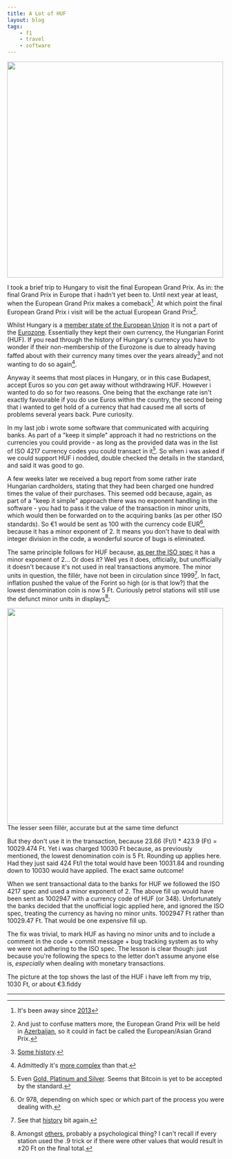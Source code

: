 ```yaml
---
title: A Lot of HUF
layout: blog
tags:
    - f1
    - travel
    - software
---
```


<img src="{{ site.url }}/images/2015/08/huf.jpg" width="500" />

I took a brief trip to Hungary to visit the final European Grand Prix. As in: the final Grand Prix in Europe that i hadn't yet been to. Until next year at least, when the European Grand Prix makes a comeback[^1]. At which point the final European Grand Prix i visit will be the actual European Grand Prix[^2].

Whilst Hungary is a [member state of the European Union](https://en.wikipedia.org/wiki/Member_state_of_the_European_Union) it is not a part of the [Eurozone](https://en.wikipedia.org/wiki/Eurozone). Essentially they kept their own currency, the Hungarian Forint (HUF). If you read through the history of Hungary's currency you have to wonder if their non-membership of the Eurozone is due to already having faffed about with their currency many times over the years already[^3] and not wanting to do so again[^4].

Anyway it seems that most places in Hungary, or in this case Budapest, accept Euros so you *can* get away without withdrawing HUF. However i wanted to do so for two reasons. One being that the exchange rate isn't exactly favourable if you do use Euros within the country, the second being that i wanted to get hold of a currency that had caused me all sorts of problems several years back. Pure curiosity.

In my last job i wrote some software that communicated with acquiring banks. As part of a "keep it simple" approach it had no restrictions on the currencies you could provide - as long as the provided data was in the list of ISO 4217 currency codes you could transact in it[^5]. So when i was asked if we could support HUF i nodded, double checked the details in the standard, and said it was good to go.

A few weeks later we received a bug report from some rather irate Hungarian cardholders, stating that they had been charged one hundred times the value of their purchases. This seemed odd because, again, as part of a "keep it simple" approach there was no exponent handling in the software - you had to pass it the value of the transaction in minor units, which would then be forwarded on to the acquiring banks (as per other ISO standards). So €1 would be sent as 100 with the currency code EUR[^6], because it has a minor exponent of 2. It means you don't have to deal with integer division in the code, a wonderful source of bugs is eliminated.

The same principle follows for HUF because, [as per the ISO spec](https://en.wikipedia.org/wiki/ISO_4217#Active_codes) it has a minor exponent of 2... Or does it? Well yes it does, officially, but unofficially it doesn't because it's not used in real transactions anymore. The minor units in question, the fillér, have not been in circulation since 1999[^7]. In fact, inflation pushed the value of the Forint so high (or is that low?) that the lowest denomination coin is now 5 Ft. Curiously petrol stations will still use the defunct minor units in displays[^8]:

<img src="{{ site.url }}/images/2015/08/filler.jpg" width="500" />

<div class="nav_text">The lesser seen fillér, accurate but at the same time defunct</div>

But they don't use it in the transaction, because 23.66 (Ft/l) * 423.9 (Ft) = 10029.474 Ft. Yet i was charged 10030 Ft because, as previously mentioned, the lowest denomination coin is 5 Ft. Rounding up applies here. Had they just said 424 Ft/l the total would have been 10031.84 and rounding down to 10030 would have applied. The exact same outcome!

When we sent transactional data to the banks for HUF we followed the ISO 4217 spec and used a minor exponent of 2. The above fill up would have been sent as 1002947 with a currency code of HUF (or 348). Unfortunately the banks decided that the unofficial logic applied here, and ignored the ISO spec, treating the currency as having no minor units. 1002947 Ft rather than 10029.47 Ft. That would be one expensive fill up.

The fix was trivial, to mark HUF as having no minor units and to include a comment in the code + commit message + bug tracking system as to why we were not adhering to the ISO spec. The lesson is clear though: just because you're following the specs to the letter don't assume anyone else is, *especially* when dealing with monetary transactions.

The picture at the top shows the last of the HUF i have left from my trip, 1030 Ft, or about €3.fiddy

<hr />

[^1]: It's been away since [2013](https://en.wikipedia.org/wiki/European_Grand_Prix)

[^2]: And just to confuse matters more, the European Grand Prix will be held in [Azerbaijan](https://en.wikipedia.org/wiki/List_of_transcontinental_countries#Azerbaijan), so it could in fact be called the European/Asian Grand Prix.

[^3]: [Some history](https://en.wikipedia.org/wiki/Hungarian_forint#History).

[^4]: Admittedly it's [more complex](https://en.wikipedia.org/wiki/Hungary_and_the_euro) than that.

[^5]: Even [Gold, Platinum and Silver](https://en.wikipedia.org/wiki/ISO_4217). Seems that Bitcoin is yet to be accepted by the standard.

[^6]: Or 978, depending on which spec or which part of the process you were dealing with.

[^7]: See that [history](https://en.wikipedia.org/wiki/Hungarian_forint#History) bit again.

[^8]: Amongst [others](https://en.wikipedia.org/wiki/Fill%C3%A9r), probably a psychological thing? I can't recall if every station used the .9 trick or if there were other values that would result in ±20 Ft on the final total.
